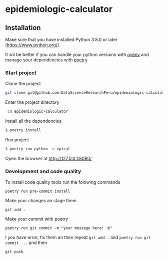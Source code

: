 # epidemiologic-calculator

## Installation

Make sure that you have installed Python 3.8.0 or later (https://www.python.org/).

It wil be better if you can handle your python versions with [pyenv](https://github.com/pyenv/pyenv)
and manage your dependencies with [poetry](https://github.com/python-poetry/poetry)

### Start project

Clone the project

```sh
git clone git@github.com:DataScienceResearchPeru/epidemiologic-calculator.git
```

Enter the project directory

```sh
 cd epidemiologic-calculator
```

Install all the dependencies
```sh
$ poetry install
```

Run project
```sh
$ poetry run python -m epical
```

Open the browser at http://127.0.0.1:8080/

### Development and code quality

To install code quality tools run the folowing commands

```
poetry run pre-commit install
```

Make your changes an stage them

```
git add .
```

Make your commit with poetry

```
poetry run git commit -m "your message here! :D"
```

I you have error, fix them an then repeat `git add .` and `poetry run git commit ...` and then

```
git push
```
